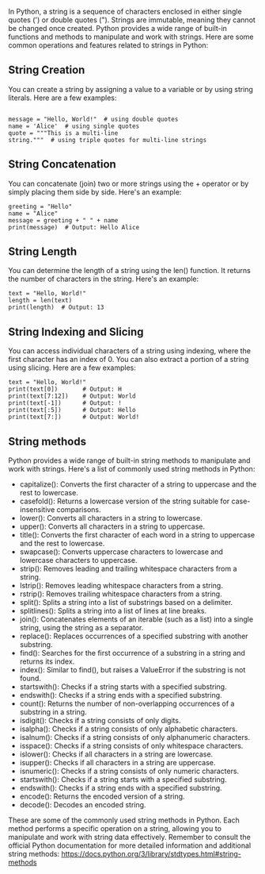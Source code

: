 In Python, a string is a sequence of characters enclosed in either single quotes (') or double quotes ("). Strings are immutable, meaning they cannot be changed once created. Python provides a wide range of built-in functions and methods to manipulate and work with strings. Here are some common operations and features related to strings in Python:

## String Creation
You can create a string by assigning a value to a variable or by using string literals. Here are a few examples:
```

message = "Hello, World!"  # using double quotes
name = 'Alice'  # using single quotes
quote = """This is a multi-line
string."""  # using triple quotes for multi-line strings
```
## String Concatenation
You can concatenate (join) two or more strings using the + operator or by simply placing them side by side. Here's an example:
```
greeting = "Hello"
name = "Alice"
message = greeting + " " + name
print(message)  # Output: Hello Alice
```
## String Length
You can determine the length of a string using the len() function. It returns the number of characters in the string. Here's an example:
```
text = "Hello, World!"
length = len(text)
print(length)  # Output: 13
```

## String Indexing and Slicing
You can access individual characters of a string using indexing, where the first character has an index of 0. You can also extract a portion of a string using slicing. Here are a few examples:
```
text = "Hello, World!"
print(text[0])       # Output: H
print(text[7:12])    # Output: World
print(text[-1])      # Output: !
print(text[:5])      # Output: Hello
print(text[7:])      # Output: World!
```

## String methods
Python provides a wide range of built-in string methods to manipulate and work with strings. Here's a list of commonly used string methods in Python:

* capitalize(): Converts the first character of a string to uppercase and the rest to lowercase.
* casefold(): Returns a lowercase version of the string suitable for case-insensitive comparisons.
* lower(): Converts all characters in a string to lowercase.
* upper(): Converts all characters in a string to uppercase.
* title(): Converts the first character of each word in a string to uppercase and the rest to lowercase.
* swapcase(): Converts uppercase characters to lowercase and lowercase characters to uppercase.
* strip(): Removes leading and trailing whitespace characters from a string.
* lstrip(): Removes leading whitespace characters from a string.
* rstrip(): Removes trailing whitespace characters from a string.
* split(): Splits a string into a list of substrings based on a delimiter.
* splitlines(): Splits a string into a list of lines at line breaks.
* join(): Concatenates elements of an iterable (such as a list) into a single string, using the string as a separator.
* replace(): Replaces occurrences of a specified substring with another substring.
* find(): Searches for the first occurrence of a substring in a string and returns its index.
* index(): Similar to find(), but raises a ValueError if the substring is not found.
* startswith(): Checks if a string starts with a specified substring.
* endswith(): Checks if a string ends with a specified substring.
* count(): Returns the number of non-overlapping occurrences of a substring in a string.
* isdigit(): Checks if a string consists of only digits.
* isalpha(): Checks if a string consists of only alphabetic characters.
* isalnum(): Checks if a string consists of only alphanumeric characters.
* isspace(): Checks if a string consists of only whitespace characters.
* islower(): Checks if all characters in a string are lowercase.
* isupper(): Checks if all characters in a string are uppercase.
* isnumeric(): Checks if a string consists of only numeric characters.
* startswith(): Checks if a string starts with a specified substring.
* endswith(): Checks if a string ends with a specified substring.
* encode(): Returns the encoded version of a string.
* decode(): Decodes an encoded string.

These are some of the commonly used string methods in Python. Each method performs a specific operation on a string, allowing you to manipulate and work with string data effectively. Remember to consult the official Python documentation for more detailed information and additional string methods: https://docs.python.org/3/library/stdtypes.html#string-methods
